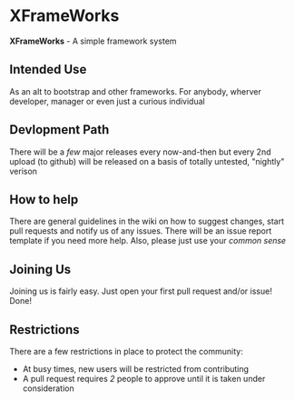 # XFrameWorks
**XFrameWorks** - A simple framework system
## Intended Use
As an alt to bootstrap and other frameworks.
For anybody, wherver developer, manager or even just a curious individual
## Devlopment Path
There will be a *few* major releases every now-and-then but every 2nd upload (to github) will be released on a basis of totally untested, "nightly" verison
## How to help
There are general guidelines in the wiki on how to suggest changes, start pull requests and notify us of
any issues. There will be an issue report template if you need more help. Also, please just use your *common sense*
## Joining Us
Joining us is fairly easy. Just open your first pull request and/or issue! Done!
## Restrictions
There are a few restrictions in place to protect the community:
* At busy times, new users will be restricted from contributing
* A pull request requires *2* people to approve until it is taken under consideration
